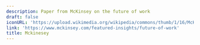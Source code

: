 ```yaml
---
description: Paper from McKinsey on the future of work
draft: false
iconURL: 'https://upload.wikimedia.org/wikipedia/commons/thumb/1/16/McKinsey_Script_Mark_2019.svg/1920px-McKinsey_Script_Mark_2019.svg.png'
link: 'https://www.mckinsey.com/featured-insights/future-of-work'
title: Mckinesey
---
```

